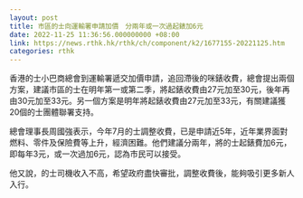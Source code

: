 ```yaml
---
layout: post
title: 市區的士向運輸署申請加價　分兩年或一次過起錶加6元
date: 2022-11-25 11:36:56.000000000 +08:00
link: https://news.rthk.hk/rthk/ch/component/k2/1677155-20221125.htm
categories: rthk
---
```


香港的士小巴商總會到運輸署遞交加價申請，追回滯後的咪錶收費，總會提出兩個方案，建議市區的士在明年第一或第二季，將起錶收費由27元加至30元，後年再由30元加至33元。另一個方案是明年將起錶收費由27元加至33元，有關建議獲20個的士團體聯署支持。

總會理事長周國強表示，今年7月的士調整收費，已是申請近5年，近年業界面對燃料、零件及保險費等上升，經濟困難。他們建議分兩年，將的士起錶費加6元，即每年3元，或一次過加6元，認為市民可以接受。

他又說，的士司機收入不高，希望政府盡快審批，調整收費後，能夠吸引更多新人入行。
